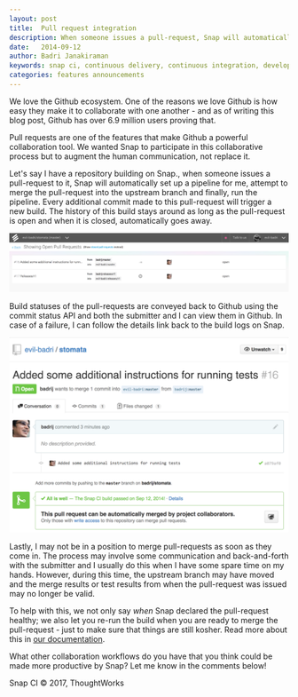 ```yaml
---
layout: post
title:  Pull request integration
description: When someone issues a pull-request, Snap will automatically set up a pipeline, attempt to merge the request into the upstream branch, and run the pipeline.
date:   2014-09-12
author: Badri Janakiraman
keywords: snap ci, continuous delivery, continuous integration, developer tools, github, pull request, integration, collaboration tool
categories: features announcements
---
```


We love the Github ecosystem. One of the reasons we love Github is how easy they make it to collaborate with one another - and as of writing this blog post, Github has over 6.9 million users proving that.

Pull requests are one of the features that make Github a powerful collaboration tool. We wanted Snap to participate in this collaborative process but to augment the human communication, not replace it.

Let's say I have a repository building on Snap., when someone issues a pull-request to it, Snap will automatically set up a pipeline for me, attempt to merge the pull-request into the upstream branch and finally, run the pipeline. Every additional commit made to this pull-request will trigger a new build. The history of this build stays around as long as the pull-request is open and when it is closed, automatically goes away.

<img src="/assets/images/screenshots/pull-requests/pr-list.png" class="screenshot"/>

Build statuses of the pull-requests are conveyed back to Github using the commit status API and both the submitter and I can view them in Github. In case of a failure, I can follow the details link back to the build logs on Snap.

<img src="/assets/images/screenshots/pull-requests/pr-status.png" class="screenshot"/>

Lastly, I may not be in a position to merge pull-requests as soon as they come in. The process may involve some communication and back-and-forth with the submitter and I usually do this when I have some spare time on my hands. However, during this time, the upstream branch may have moved and the merge results or test results from when the pull-request was issued may no longer be valid.

To help with this, we not only say _when_ Snap declared the pull-request healthy; we also let you re-run the build when you are ready to merge the pull-request - just to make sure that things are still kosher. Read more about this in [our documentation](http://docs.snap-ci.com/working-with-branches/pull-requests/).

What other collaboration workflows do you have that you think could be made more productive by Snap? Let me know in the comments below!

 
Snap CI © 2017, ThoughtWorks
